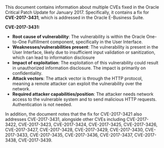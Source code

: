 This document contains information about multiple CVEs fixed in the Oracle Critical Patch Update for January 2017.  Specifically, it contains a fix for **CVE-2017-3431**, which is addressed in the Oracle E-Business Suite.

**CVE-2017-3431:**

*   **Root cause of vulnerability**:  The vulnerability is within the Oracle One-to-One Fulfillment component, specifically in the User Interface.
*   **Weaknesses/vulnerabilities present**:  The vulnerability is present in the User Interface, likely due to insufficient input validation or sanitization, which can lead to information disclosure
*   **Impact of exploitation**: The exploitation of this vulnerability could result in unauthorized information disclosure. The impact is primarily on confidentiality.
*   **Attack vectors**: The attack vector is through the HTTP protocol, meaning a remote attacker can exploit the vulnerability over the network.
*   **Required attacker capabilities/position**: The attacker needs network access to the vulnerable system and to send malicious HTTP requests.  Authentication is not needed.

In addition, the document notes that the fix for CVE-2017-3421 also addresses CVE-2017-3431, alongside other CVEs including CVE-2017-3422, CVE-2017-3423, CVE-2017-3424, CVE-2017-3425, CVE-2017-3426, CVE-2017-3427, CVE-2017-3428, CVE-2017-3429, CVE-2017-3430, CVE-2017-3433, CVE-2017-3435, CVE-2017-3436, CVE-2017-3437, CVE-2017-3438, CVE-2017-3439.